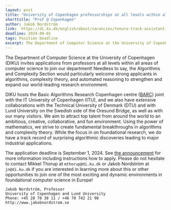 ```yaml
---
layout: post
title: "University of Copenhagen professorships at all levels within all areas of computer science (application deadline Sep 1)"
shorttitle: "Prof @ Copenhagen"
author: Jakob Nordström
link:  https://di.ku.dk/english/about/vacancies/tenure-track-assistant-associate-or-full-professor-in-computer-science/
deadline: 2024-09-01
tags: Position Deadline
excerpt: The Department of Computer Science at the University of Copenhagen (DIKU) invites applications from professors at all levels within all areas of computer science to join our department! Needless to say, the Algorithms and Complexity Section would particularly welcome strong applicants in algorithms, complexity theory, and automated reasoning to strengthen and expand our world-leading research environment.
---
```


The Department of Computer Science at the University of Copenhagen (DIKU) invites applications from professors at all levels within all areas of computer science to join our department! Needless to say, the Algorithms and Complexity Section would particularly welcome strong applicants in algorithms, complexity theory, and automated reasoning to strengthen and expand our world-leading research environment.

DIKU hosts the Basic Algorithms Research Copenhagen centre ([BARC](https://barc.ku.dk/)) joint with the IT University of Copenhagen (ITU), and we also have extensive collaborations with the Technical University of Denmark (DTU) and with Lund University on the Swedish side of the Oresund Bridge, as well as with our many visitors. We aim to attract top talent from around the world to an ambitious, creative, collaborative, and fun environment. Using the power of mathematics, we strive to create fundamental breakthroughs in algorithms and complexity theory. While the focus in on foundational research, we do have a track record of surprising algorithmic discoveries leading to major industrial applications.

The application deadline is September 1, 2024. See [the announcement](https://di.ku.dk/english/about/vacancies/tenure-track-assistant-associate-or-full-professor-in-computer-science/) for more information including instructions how to apply. Please do not hesitate to contact Mikkel Thorup at `mthorup@di.ku.dk` or Jakob Nordström at `jn@di.ku.dk` if you are interested in learning more about this or other opportunities to join one of the most exciting and dynamic environments in foundational computer science in Europe!



    Jakob Nordström, Professor
    University of Copenhagen and Lund University
    Phone: +45 28 78 38 11 / +46 70 742 21 98
    http://www.jakobnordstrom.se